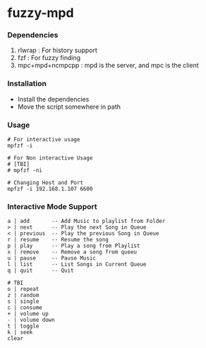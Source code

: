 # fuzzy-mpd

### Dependencies
1. rlwrap : For history support
2. fzf : For fuzzy finding
3. mpc+mpd+ncmpcpp : mpd is the server, and mpc is the client 
   
### Installation
* Install the dependencies
* Move the script somewhere in path

### Usage

```
# For interactive usage
mpfzf -i

# For Non interactive Usage
# [TBI]
# mpfzf -ni

# Changing Host and Port
mpfzf -i 192.168.1.107 6600
```

### Interactive Mode Support

```
a | add       -- Add Music to playlist from Folder
> | next      -- Play the next Song in Queue
< | previous  -- Play the previous Song in Queue
r | resume    -- Resume the song
p | play      -- Play a song from Playlist
x | remove    -- Remove a song from queeu
u | pause     -- Pause Music
l | list      -- List Songs in Current Queue
q | quit      -- Quit

# TBI
o | repeat
z | random 
s | single 
c | consume
+ | volume up
- | volume down
t | toggle
k | seek
clear
```

